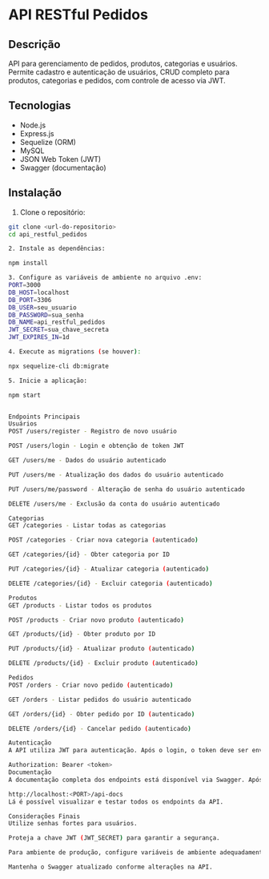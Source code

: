 # API RESTful Pedidos

## Descrição

API para gerenciamento de pedidos, produtos, categorias e usuários.  
Permite cadastro e autenticação de usuários, CRUD completo para produtos, categorias e pedidos, com controle de acesso via JWT.

## Tecnologias

- Node.js  
- Express.js  
- Sequelize (ORM)  
- MySQL  
- JSON Web Token (JWT)  
- Swagger (documentação)  

## Instalação

1. Clone o repositório:

  ```bash
  git clone <url-do-repositorio>
  cd api_restful_pedidos

2. Instale as dependências:

  npm install

3. Configure as variáveis de ambiente no arquivo .env:
  PORT=3000
  DB_HOST=localhost
  DB_PORT=3306
  DB_USER=seu_usuario
  DB_PASSWORD=sua_senha
  DB_NAME=api_restful_pedidos
  JWT_SECRET=sua_chave_secreta
  JWT_EXPIRES_IN=1d

4. Execute as migrations (se houver):

  npx sequelize-cli db:migrate

5. Inicie a aplicação:

  npm start


Endpoints Principais
Usuários
POST /users/register - Registro de novo usuário

POST /users/login - Login e obtenção de token JWT

GET /users/me - Dados do usuário autenticado

PUT /users/me - Atualização dos dados do usuário autenticado

PUT /users/me/password - Alteração de senha do usuário autenticado

DELETE /users/me - Exclusão da conta do usuário autenticado

Categorias
GET /categories - Listar todas as categorias

POST /categories - Criar nova categoria (autenticado)

GET /categories/{id} - Obter categoria por ID

PUT /categories/{id} - Atualizar categoria (autenticado)

DELETE /categories/{id} - Excluir categoria (autenticado)

Produtos
GET /products - Listar todos os produtos

POST /products - Criar novo produto (autenticado)

GET /products/{id} - Obter produto por ID

PUT /products/{id} - Atualizar produto (autenticado)

DELETE /products/{id} - Excluir produto (autenticado)

Pedidos
POST /orders - Criar novo pedido (autenticado)

GET /orders - Listar pedidos do usuário autenticado

GET /orders/{id} - Obter pedido por ID (autenticado)

DELETE /orders/{id} - Cancelar pedido (autenticado)

Autenticação
A API utiliza JWT para autenticação. Após o login, o token deve ser enviado no header das requisições protegidas:

Authorization: Bearer <token>
Documentação
A documentação completa dos endpoints está disponível via Swagger. Após iniciar a aplicação, acesse:

http://localhost:<PORT>/api-docs
Lá é possível visualizar e testar todos os endpoints da API.

Considerações Finais
Utilize senhas fortes para usuários.

Proteja a chave JWT (JWT_SECRET) para garantir a segurança.

Para ambiente de produção, configure variáveis de ambiente adequadamente e utilize banco de dados seguro.

Mantenha o Swagger atualizado conforme alterações na API.